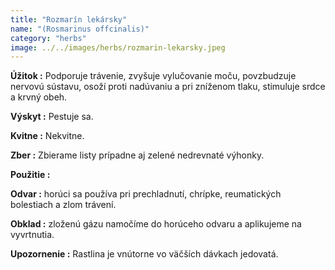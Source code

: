 ```yaml
---
title: "Rozmarín lekársky"
name: "(Rosmarinus offcinalis)"
category: "herbs"
image: ../../images/herbs/rozmarin-lekarsky.jpeg
---
```


<strong>Úžitok :</strong> Podporuje trávenie, zvyšuje vylučovanie moču, povzbudzuje nervovú sústavu, osoží proti nadúvaniu a pri zníženom tlaku, stimuluje srdce a krvný obeh.

<strong>Výskyt :</strong> Pestuje sa.

<strong>Kvitne :</strong> Nekvitne.

<strong>Zber :</strong> Zbierame listy prípadne aj zelené nedrevnaté výhonky.

<strong>Použitie :</strong>

<strong>Odvar :</strong> horúci sa používa pri prechladnutí, chrípke, reumatických bolestiach a zlom trávení.

<strong>Obklad :</strong> zloženú gázu namočíme do horúceho odvaru a aplikujeme na vyvrtnutia.

<strong>Upozornenie :</strong> Rastlina je vnútorne vo väčších dávkach jedovatá.
